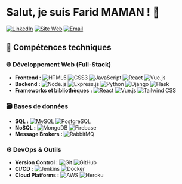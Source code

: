 # Salut, je suis Farid MAMAN ! 👋

[![LinkedIn](https://img.shields.io/badge/LinkedIn-farid--maman-blue?style=flat-square&logo=linkedin)](https://www.linkedin.com/in/farid-maman/)
[![Site Web](https://img.shields.io/badge/Portfolio-faridmaman.com-ff69b4?style=flat-square&logo=google-chrome)](https://faridmaman.com)
[![Email](https://img.shields.io/badge/Email-farid.ousmane01%40gmail.com-red?style=flat-square&logo=gmail)](mailto:farid.ousmane01@gmail.com)

## 🚀 Compétences techniques

### 🌐 **Développement Web (Full-Stack)**

- **Frontend :** ![HTML5](https://img.shields.io/badge/HTML5-E34F26?style=flat-square&logo=html5&logoColor=white) ![CSS3](https://img.shields.io/badge/CSS3-1572B6?style=flat-square&logo=css3&logoColor=white) ![JavaScript](https://img.shields.io/badge/JavaScript-F7DF1E?style=flat-square&logo=javascript&logoColor=black) ![React](https://img.shields.io/badge/React-61DAFB?style=flat-square&logo=react&logoColor=black) ![Vue.js](https://img.shields.io/badge/Vue.js-4FC08D?style=flat-square&logo=vue.js&logoColor=white)
- **Backend :** ![Node.js](https://img.shields.io/badge/Node.js-339933?style=flat-square&logo=node.js&logoColor=white) ![Express.js](https://img.shields.io/badge/Express.js-000000?style=flat-square&logo=express&logoColor=white) ![Python](https://img.shields.io/badge/Python-FFD43B?style=flat-square&logo=python&logoColor=blue) ![Django](https://img.shields.io/badge/Django-092E20?style=flat-square&logo=django&logoColor=white) ![Flask](https://img.shields.io/badge/Flask-000000?style=flat-square&logo=flask&logoColor=white)
- **Frameworks et bibliothèques :** ![React](https://img.shields.io/badge/React-61DAFB?style=flat-square&logo=react&logoColor=black) ![Vue.js](https://img.shields.io/badge/Vue.js-4FC08D?style=flat-square&logo=vue.js&logoColor=white) ![Tailwind CSS](https://img.shields.io/badge/Tailwind%20CSS-06B6D4?style=flat-square&logo=tailwind-css&logoColor=white)

### 🗃 **Bases de données**

- **SQL :** ![MySQL](https://img.shields.io/badge/MySQL-4479A1?style=flat-square&logo=mysql&logoColor=white) ![PostgreSQL](https://img.shields.io/badge/PostgreSQL-4169E1?style=flat-square&logo=postgresql&logoColor=white)
- **NoSQL :** ![MongoDB](https://img.shields.io/badge/MongoDB-47A248?style=flat-square&logo=mongodb&logoColor=white) ![Firebase](https://img.shields.io/badge/Firebase-FFCA28?style=flat-square&logo=firebase&logoColor=black)
- **Message Brokers :** ![RabbitMQ](https://img.shields.io/badge/RabbitMQ-FF6600?style=flat-square&logo=rabbitmq&logoColor=white)

### ⚙️ **DevOps & Outils**

- **Version Control :** ![Git](https://img.shields.io/badge/Git-F05032?style=flat-square&logo=git&logoColor=white) ![GitHub](https://img.shields.io/badge/GitHub-181717?style=flat-square&logo=github&logoColor=white)
- **CI/CD :** ![Jenkins](https://img.shields.io/badge/Jenkins-D24939?style=flat-square&logo=jenkins&logoColor=white) ![Docker](https://img.shields.io/badge/Docker-2496ED?style=flat-square&logo=docker&logoColor=white)
- **Cloud Platforms :** ![AWS](https://img.shields.io/badge/Amazon%20AWS-232F3E?style=flat-square&logo=amazon-aws&logoColor=white) ![Heroku](https://img.shields.io/badge/Heroku-430098?style=flat-square&logo=heroku&logoColor=white)

